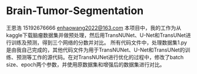 # Brain-Tumor-Segmentation
王恩浩 15192676666 enhaowang2022@163.com
本项目中，我的工作为从kaggle下载脑瘤数据集并做预处理，然后用TransNUNet、U-Net和TransUNet进行训练及预测，得到三个网络的分数并对比。
所有代码文件中，处理数据集1.py是由我自己完成的，其他代码文件为用于TransNUNet、U-Net和TransUNet的训练、预测等工作的源代码。在对TransNUNet进行优化的过程中，修改了batch size、epoch两个参数，并使用原数据集和增强后的数据集进行对比。
